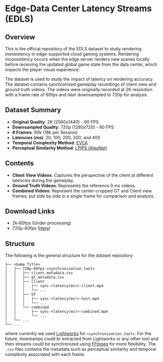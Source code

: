 # Edge-Data Center Latency Streams (EDLS)  

## Overview  
This is the official repository of the EDLS dataset to study rendering inonsistency in edge-supported cloud gaming systems. Rendering inconsistency occurs when the edge server renders new scenes locally before receiving the updated global game state from the data center, which impacts the player visual experience.

 The dataset is used to study the impact of latency on rendering accuracy. The dataset contains synchronized gameplay recordings of client view and ground truth videos. The videos were originally recorded at 2K resolution with a frame rate of 60fps and later downsampled to 720p for analysis.

## Dataset Summary  
- **Original Quality**: 2K (2560x1440) - 60 FPS
- **Downsampled Quality**: 720p (1280x720) - 60 FPS
- **# Frames**: 90k (18k per Session)
- **Latencies (ms)**: 20, 100, 200, 300, and 400
- **Temporal Complexity Method**: [EVCA](https://github.com/cd-athena/EVCA)
- **Perceptual Similarity Method**: [LPIPS (AlexNet)](https://github.com/richzhang/PerceptualSimilarity) 

## Contents  
- **Client View Videos**: Captures the perspective of the client at different latencies during the gameplay.  
- **Ground Truth Videos**: Represents the reference 0 ms videos.  
- **Combined Videos**: Represent the center-cropped GT and Client view frames, put side by side in a single frame for comparison and analysis.

## Download Links
- 2k-60fps (Under processing)
- 720p-60fps ([Here](https://data.mendeley.com/preview/kwp3ntc3pz?a=eadee1af-aec6-45d4-949b-e37455482d34))

## Structure
The following is the general structure for the dataset repository: 
```
├── <Game Title>
│   ├── 720p-60fps-<synchronization_tool>
│   │   ├── client_metadata.csv
│   │   ├── gt_metadata.csv
│   │   ├── client
│   │   │   ├── sync-<latency(ms)>-client.mp4 
│   │   │   └── ... 
│   │   ├── GT
│   │   │   ├── sync-<latency(ms)>-host.mp4 
│   │   │   └── ...
│   │   └── combined
│   │       ├── sync-<latency(ms)>-combined.mp4 
│   │       └── ...
│   └── ...
└── ...

```
where currently we used [Lightworks](https://lwks.com/) for `<synchronization_tool>`. For the future, timestamps could br extracted from Lightworks or any other tool and then streams could be synchronized using [FFmpeg](https://ffmpeg.org/) for more flexibility. The `.csv` files contains the metadata such as perceptual similarity and temporal complexity associated with each frame. 
